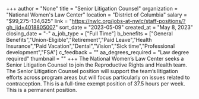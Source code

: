 +++
author = "None"
title = "Senior Litigation Counsel"
organization = "National Women's Law Center"
location = "District of Columbia"
salary = "$99,275-134,625"
link = "https://nwlc.org/jobs-at-nwlc/staff-positions/?gh_jid=4018805007"
sort_date = "2023-05-09"
created_at = "May 8, 2023"
closing_date = "-"
a_job_type = ["Full Time"]
b_benefits = ["General Benefits","Union-Eligible","Retirement","Paid Leave","Health Insurance","Paid Vacation","Dental","Vision","Sick time","Professional development","FSA"]
c_feedback = ""
aa_degrees_required = "Law degree required"
thumbnail = ""
+++
The National Women’s Law Center seeks a Senior Litigation Counsel to join the Reproductive Rights and Health team. The Senior Litigation Counsel position will support the team’s litigation efforts across program areas but will focus particularly on issues related to contraception. This is a full-time exempt position of 37.5 hours per week. This is a permanent position.